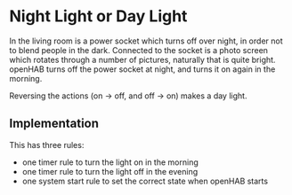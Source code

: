 # Night Light or Day Light

In the living room is a power socket which turns off over night, in order not to blend people in the dark. Connected to the socket is a photo screen which rotates through a number of pictures, naturally that is quite bright. openHAB turns off the power socket at night, and turns it on again in the morning.

Reversing the actions (on -> off, and off -> on) makes a day light.

## Implementation

This has three rules:
* one timer rule to turn the light on in the morning
* one timer rule to turn the light off in the evening
* one system start rule to set the correct state when openHAB starts
